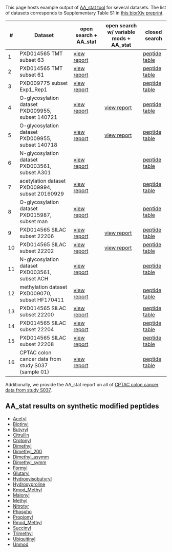 This page hosts example output of [AA_stat tool](https://github.com/SimpleNumber/aa_stat) for several datasets.
The list of datasets corresponds to Supplementary Table S1 in [this biorXiv preprint](https://www.biorxiv.org/content/10.1101/2020.09.07.286161v1.supplementary-material).

\# | Dataset                                          | open search + AA_stat | open search w/ variable mods + AA_stat | closed search
--|--------------------------------------------------|-----------------------|----------------------------------------|--------------
1 | PXD014565 TMT subset 63                          | [view report](PXD014565/TMT/63/os_step_3/report.html) |        | [peptide table](PXD014565/TMT/63/closed/QEXI22263_peptides.tsv)
2 | PXD014565 TMT subset 61                          | [view report](PXD014565/TMT/61/os_step_3/report.html) |        | [peptide table](PXD014565/TMT/63/closed/QEXI22261_peptides.tsv)
3 | PXD009775 subset Exp1_Rep1                       | [view report](PXD009775/Exp1_Rep1/os_step_3/report.html) |     | [peptide table](PXD009775/Exp1_Rep1/closed/union_peptides.tsv)
4 | O-glycosylation dataset PXD009955, subset 140721 | [view report](o_glycosylation/PXD009955/140721/os_step_4/report.html) | [view report](o_glycosylation/PXD009955/140721/variable_mods/report.html) | [peptide table](o_glycosylation/PXD009955/140721/closed/union_peptides.tsv)
5 | O-glycosylation dataset PXD009955, subset 140718 | [view report](o_glycosylation/PXD009955/140718/os_step_4/report.html) | [view report](o_glycosylation/PXD009955/140718/variable_mods/report.html) | [peptide table](o_glycosylation/PXD009955/140718/closed/union_peptides.tsv)
6 | N-glycosylation dataset PXD003561, subset A301   | [view report](n_glycosylation/PXD003561/A301/os_step_3/report.html) | | [peptide table](n_glycosylation/PXD003561/A301/closed/union_peptides.tsv)
7 | acetylation dataset PXD009994, subset 20160929   | [view report](acetylation/PXD009994/20160929/os_step_2/report.html) | | [peptide table](acetylation/PXD009994/20160929/closed/union_peptides.tsv)
8 | O-glycosylation dataset PXD015987, subset man    | [view report](o_glycosylation/PXD015987/man/os_step_2/report.html) | | [peptide table](o_glycosylation/PXD015987/man/closed/union_peptides.tsv)
9 | PXD014565 SILAC subset 22206                     | [view report](PXD014565/SILAC/22206/os_step_1/report.html) | [view report](PXD014565/SILAC/22206/variable_mods/report.html) | [peptide table](PXD014565/SILAC/22206/closed/QEXI22206_peptides.tsv)
10| PXD014565 SILAC subset 22202                     | [view report](PXD014565/SILAC/22202/os_step_1/report.html) | [view report](PXD014565/SILAC/22202/variable_mods/report.html) | [peptide table](PXD014565/SILAC/22202/closed/QEXI22202_peptides.tsv)
11| N-glycosylation dataset PXD003561, subset ACH    | [view report](n_glycosylation/PXD003561/ACH/os_step_2/report.html) | | [peptide table](n_glycosylation/PXD003561/ACH/closed/union_peptides.tsv)
12| methylation dataset PXD009070, subset HF170411   | [view report](methylation/PXD009070/HF170411/os_step_1/report.html) | | [peptide table](methylation/PXD009070/HF170411/closed/union_peptides.tsv)
13| PXD014565 SILAC subset 22200                     | [view report](PXD014565/SILAC/22200/os_step_2/report.html) | | [peptide table](PXD014565/SILAC/22200/closed/QEXI22200_peptides.tsv)
14| PXD014565 SILAC subset 22204                     | [view report](PXD014565/SILAC/22204/os_step_2/report.html) | | [peptide table](PXD014565/SILAC/22204/closed/QEXI22204_peptides.tsv)
15| PXD014565 SILAC subset 22208                     | [view report](PXD014565/SILAC/22208/os_step_2/report.html) | | [peptide table](PXD014565/SILAC/22208/closed/QEXI22208_peptides.tsv)
16| CPTAC colon cancer data from study S037 (sample 01)| [view report](01_CPTAC_COprospective_Proteome_VU_20150901/os_step_2/report.html) | | [peptide table](01_CPTAC_COprospective_Proteome_VU_20150901/closed/union_peptides.tsv)

Additionally, we provide the AA_stat report on all of [CPTAC colon cancer data from study S037](CPTAC_Colon_Cancer_S037/report.html).

## AA_stat results on synthetic modified peptides

- [Acetyl](synthetic/Acetyl/report.html)
- [Biotinyl](synthetic/Biotinyl/report.html)
- [Butyryl](synthetic/Butyryl/report.html)
- [Citrullin](synthetic/Citrullin/report.html)
- [Crotonyl](synthetic/Crotonyl/report.html)
- [Dimethyl](synthetic/Dimethyl/report.html)
- [Dimethyl_200](synthetic/Dimethyl_200/report.html)
- [Dimethyl_asymm](synthetic/Dimethyl_asymm/report.html)
- [Dimethyl_symm](synthetic/Dimethyl_symm/report.html)
- [Formyl](synthetic/Formyl/report.html)
- [Glutaryl](synthetic/Glutaryl/report.html)
- [Hydroxyisobutyryl](synthetic/Hydroxyisobutyryl/report.html)
- [Hydroxyproline](synthetic/Hydroxyproline/report.html)
- [Kmod_Methyl](synthetic/Kmod_Methyl/report.html)
- [Malonyl](synthetic/Malonyl/report.html)
- [Methyl](synthetic/Methyl/report.html)
- [Nitrotyr](synthetic/Nitrotyr/report.html)
- [Phospho](synthetic/Phospho/report.html)
- [Propionyl](synthetic/Propionyl/report.html)
- [Rmod_Methyl](synthetic/Rmod_Methyl/report.html)
- [Succinyl](synthetic/Succinyl/report.html)
- [Trimethyl](synthetic/Trimethyl/report.html)
- [Ubiquitinyl](synthetic/Ubiquitinyl/report.html)
- [Unmod](synthetic/Unmod/report.html)
